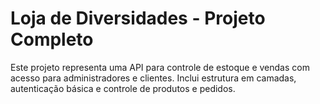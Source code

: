 
# Loja de Diversidades - Projeto Completo

Este projeto representa uma API para controle de estoque e vendas com acesso para administradores e clientes. Inclui estrutura em camadas, autenticação básica e controle de produtos e pedidos.

